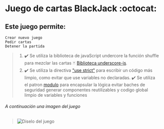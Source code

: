 # Juego de cartas BlackJack :octocat:

##  Este juego permite:
```
Crear nuevo juego
Pedir cartas
Detener la partida
```

> 1. :heavy_check_mark: Se utiliza la biblioteca de javaScript undercore la función shuffle para mezclar las cartas :black_joker:
 [Biblioteca underscore-js](https://www.geeksforgeeks.org/underscore-js-_-shuffle-function/).
> 2. :heavy_check_mark: Se utiliza la directiva ["use strict"](https://www.w3schools.com/js/js_strict.asp) para escribir un código más limpio, como evitar que use variables no declaradas.
>:heavy_check_mark: Se utiliza el patron [modulo](https://medium.com/@gloriafercu/el-patr%C3%B3n-m%C3%B3dulo-en-javascript-1cd012a30ad#:~:text=El%20patr%C3%B3n%20m%C3%B3dulo%20consiste%20en%20un%20m%C3%B3dulo%20donde%20se%20encapsular%C3%A1,ser%C3%A1n%20visibles%20dentro%20del%20mismo.) para encapsular la lógica evitar baches de seguridad generar componentes reutilizables y codigo global limpio de variables y funciones
	

###### *A continuación una imagen del juego*
>![Diselo del juego](https://user-images.githubusercontent.com/82009638/190538767-02845003-fc2e-42b4-804d-938f59eb1f76.png)
